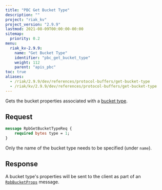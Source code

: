 ```yaml
---
title: "PBC Get Bucket Type"
description: ""
project: "riak_kv"
project_version: "2.9.9"
lastmod: 2021-08-09T00:00:00-00:00
sitemap:
  priority: 0.2
menu:
  riak_kv-2.9.9:
    name: "Get Bucket Type"
    identifier: "pbc_get_bucket_type"
    weight: 112
    parent: "apis_pbc"
toc: true
aliases:
  - /riak/2.9.9/dev/references/protocol-buffers/get-bucket-type
  - /riak/kv/2.9.9/dev/references/protocol-buffers/get-bucket-type
---
```


Gets the bucket properties associated with a [bucket type]({{<baseurl>}}riak/kv/2.9.9/using/cluster-operations/bucket-types).

## Request

```protobuf
message RpbGetBucketTypeReq {
    required bytes type = 1;
}
```

Only the name of the bucket type needs to be specified (under `name`).

## Response

A bucket type's properties will be sent to the client as part of an
[`RpbBucketProps`]({{<baseurl>}}riak/kv/2.9.9/developing/api/protocol-buffers/get-bucket-props) message.

